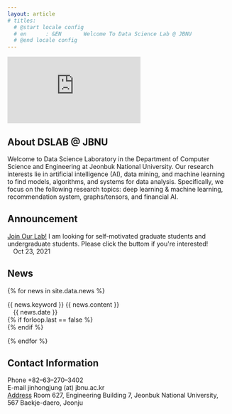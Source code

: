 ```yaml
---
layout: article
# titles:
  # @start locale config
  # en      : &EN       Welcome To Data Science Lab @ JBNU
  # @end locale config
---
```



<div class="video-container">
<iframe src="https://vasturiano.github.io/react-force-graph/example/large-graph/" allowfullscreen="" frameborder="0"></iframe>
<div id="main">
    <div id="typeStyle"></div>
</div>
</div>

## About DSLAB @ JBNU
<div style="hyphens: auto;">
Welcome to Data Science Laboratory in the Department of Computer Science and Engineering at Jeonbuk National University. Our research interests lie in artificial intelligence (AI), data mining, and machine learning to find models, algorithms, and systems for data analysis. Specifically, we focus on the following research topics: deep learning & machine learning, recommendation system, graphs/tensors, and financial AI.
</div>

## Announcement

<div class="item">
  <div class="item__image">
      <i class="fas fa-star fa-fw"></i>
  </div>
  <div class="item__content">
    <div class="item__header">
        <div class="grid">
            <div class="cell cell--auto">
                <a class="button button--primary button--rounded button--sm" href="">Join Our Lab!</a> 
                I am looking for self-motivated graduate students and undergraduate students.
                Please click the buttom if you're interested!
            </div>
            <div class="cell cell--2" style="padding-left: 13px">
                <i class="far fa-calendar-alt fa-fw"></i> <span>Oct 23, 2021</span>
            </div>
        </div>
    </div>
  </div>
</div>

## News

{% for news in site.data.news %}
<div class="item">
  <div class="item__image">
      <i class="{{ news.icon }} fa-fw"></i>
  </div>
  <div class="item__content">
    <div class="item__header">
        <div class="grid">
            <div class="cell cell--auto">
                <a class="button button--{{news.button_color}} button--rounded button--sm">
                {{ news.keyword }}
                </a> 
                {{ news.content }}
            </div>
            <div class="cell cell--2" style="padding-left: 13px;">
                <i class="far fa-calendar-alt fa-fw"> </i>
                <span>{{ news.date }}</span>
            </div>
        </div>
    </div>
  </div>
</div>
{% if forloop.last == false %}
<div class="mt-2"></div>
{% endif %}

{% endfor %}


## Contact Information


<div class="item">
  <div class="item__image">
      <i class="fas fa-phone fa-fw"></i>
  </div>
  <div class="item__content">
    <div class="item__header">
        <div class="grid">
            <div class="cell cell--auto">
                <a class="button button--success button--rounded button--sm">Phone</a> +82–63–270–3402
            </div>
        </div>
    </div>
  </div>
</div>

<div class="mt-2"></div>

<div class="item">
  <div class="item__image">
      <i class="fas fa-inbox fa-fw"></i>
  </div>
  <div class="item__content">
    <div class="item__header">
        <div class="grid">
            <div class="cell cell--auto">
                <a class="button button--success button--rounded button--sm">E-mail</a> jinhongjung (at) jbnu.ac.kr
            </div>
        </div>
    </div>
  </div>
</div>

<div class="mt-2"></div>

<div class="item">
  <div class="item__image">
      <i class="fas fa-location-arrow fa-fw"></i>
  </div>
  <div class="item__content">
    <div class="item__header">
        <div class="grid">
            <div class="cell cell--auto">
                <a class="button button--success button--rounded button--sm" href="https://goo.gl/maps/zkKZAcivanuTbdFa6" target="_blank">Address</a> Room 627, Engineering Building 7, Jeonbuk National University, 567 Baekje-daero, Jeonju
            </div>
        </div>
    </div>
  </div>
</div>
